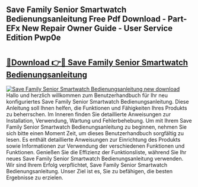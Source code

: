 ## Save Family Senior Smartwatch Bedienungsanleitung Free Pdf Download - Part-EFx New Repair Owner Guide - User Service Edition Pwp0e

# <h2><a href="http://df2ioq.blite.top/?on=Save+Family+Senior+Smartwatch+Bedienungsanleitung">🔗Download 👉🔴 Save Family Senior Smartwatch Bedienungsanleitung</a></h2>

[![Save Family Senior Smartwatch Bedienungsanleitung new download](https://i.imgur.com/lujVjoI.png)](http://df2ioq.blite.top/?on=Save+Family+Senior+Smartwatch+Bedienungsanleitung)
Hallo und herzlich willkommen zum Benutzerhandbuch für Ihr neu konfiguriertes Save Family Senior Smartwatch Bedienungsanleitung. Diese Anleitung soll Ihnen helfen, die Funktionen und Fähigkeiten Ihres Produkts zu beherrschen. Im Inneren finden Sie detaillierte Anweisungen zur Installation, Verwendung, Wartung und Fehlerbehebung. Um mit Ihrem Save Family Senior Smartwatch Bedienungsanleitung zu beginnen, nehmen Sie sich bitte einen Moment Zeit, um dieses Benutzerhandbuch sorgfältig zu lesen. Es enthält detaillierte Anweisungen zur Einrichtung des Produkts sowie Informationen zur Verwendung der verschiedenen Funktionen und Funktionen. Genießen Sie die Effizienz der Funktionsliste, während Sie Ihr neues Save Family Senior Smartwatch Bedienungsanleitung verwenden. Wir sind Ihrem Erfolg verpflichtet, Save Family Senior Smartwatch Bedienungsanleitung. Unser Ziel ist es, Sie zu befähigen, die besten Ergebnisse zu erzielen.
